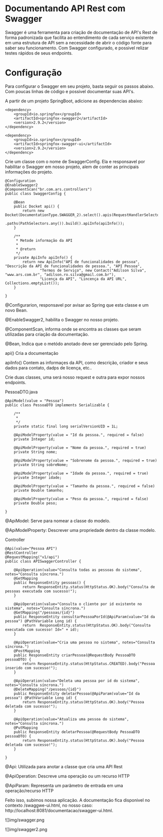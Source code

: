 # Documentando API Rest com Swagger

Swagger é uma ferramenta para criação de documentação de API's Rest de forma padronizada que facilita ao entendimento de cada serviço existente em uma estrutura de API sem a necessidade de abrir o código fonte para saber seu funcionamento. Com Swagger configurado, e possivel relizar testes rápidos de seus endpoints.

# Configuração

Para configurar o Swagger em seu projeto, basta seguir os passos abaixo. Com poucas linhas de código e possivel documentar suas API's.

A partir de um projeto SpringBoot, adicione as dependencias abaixo:

```
<dependency>
	<groupId>io.springfox</groupId>
	<artifactId>springfox-swagger2</artifactId>
	<version>2.9.2</version>
</dependency>

<dependency>
	<groupId>io.springfox</groupId>
	<artifactId>springfox-swagger-ui</artifactId>
	<version>2.9.2</version>
</dependency>
```
Crie um classe com o nome de SwaggerConfig. Ela e responsavel por habilitar o Swagger em nosso projeto, alem de conter as principais informações do projeto.

```
@Configuration
@EnableSwagger2
@ComponentScan("br.com.ars.controllers")
public class SwaggerConfig {

	@Bean
	public Docket api() {
		return new Docket(DocumentationType.SWAGGER_2).select().apis(RequestHandlerSelectors.any())
				.paths(PathSelectors.any()).build().apiInfo(apiInfo());
	}

	/**
	 * Metode informação da API
	 * 
	 * @return
	 */
	private ApiInfo apiInfo() {
		return new ApiInfo("API de funcionalidades de pessoa", "Descrição da API de funcionalidades de pessoa.", "API Pessoa",
				"Termos de Serviço", new Contact("Adilson Silva", "www.ars.com.br", "adilson.ro.silva@gmail.com.br"),
				"Licença da API", "Lincença da API URL", Collections.emptyList());
	}

}
```
@Configurarion, responsavel por avisar ao Spring que esta classe e um novo Bean. 

@EnableSwagger2, habilita o Swagger no nosso projeto.

@ComponentScan, informa onde se encontra as classes que seram utilizadas para criação da documentação.

@Bean, Indica que o metódo anotado deve ser gerenciado pelo Spring.

api() Cria a documentação

apiInfo() Contem as informaçes da API, como descrição, criador e seus dados para contato, dadps de licença, etc..

Crie duas classes, uma será nosso request e outra para expor nossos endpoints.

PessoaDTO.java

```
@ApiModel(value = "Pessoa")
public class PessoaDTO implements Serializable {

	/**
	 * 
	 */
	private static final long serialVersionUID = 1L;

	@ApiModelProperty(value = "Id da pessoa.", required = false)
	private Integer id;

	@ApiModelProperty(value = "Nome da pessoa.", required = true)
	private String nome;

	@ApiModelProperty(value = "Sobrenome da pessoa.", required = true)
	private String sobreNome;

	@ApiModelProperty(value = "Idade da pessoa.", required = true)
	private Integer idade;

	@ApiModelProperty(value = "Tamanho da pessoa.", required = false)
	private Double tamanho;

	@ApiModelProperty(value = "Peso da pessoa.", required = false)
	private Double peso;
	
}
```

@ApiModel: Serve para nomear a classe do modelo.

@ApiModelProperty: Descrever uma propriedade dentro da classe modelo.


Controller

```
@Api(value="Pessoa API")
@RestController
@RequestMapping("v1/api")
public class APISwaggerController {
	
	@ApiOperation(value="Consulta todas as pessoas do sistema", notes="Consulta síncrona.")
	@GetMapping
    public ResponseEntity pessoas() {
        return ResponseEntity.status(HttpStatus.OK).body("Consulta de pessoas executada com sucesso!");
    }
	
	@ApiOperation(value="Consulta o cliente por id existente no sistema", notes="Consulta síncrona.")
    @GetMapping("/pessoas/{id}")
    public ResponseEntity consultarPessoaPorId(@ApiParam(value="Id da pessoa") @PathVariable Long id) {
        return  ResponseEntity.status(HttpStatus.OK).body("Consulta executada com sucesso! Id=" + id);
    }
	
	@ApiOperation(value="Cria uma pessoa no sistema", notes="Consulta síncrona.")
    @PostMapping
    public ResponseEntity criarPessoa(@RequestBody PessoaDTO pessoaDTO) {
        return ResponseEntity.status(HttpStatus.CREATED).body("Pessoa inserido com sucesso!");
    }
    
	@ApiOperation(value="Deleta uma pessoa por id do sistema", notes="Consulta síncrona.")
    @DeleteMapping("/pessoas/{id}")
    public ResponseEntity deletarPessoa(@ApiParam(value="Id da pessoa") @PathVariable Long id) {
        return ResponseEntity.status(HttpStatus.OK).body("Pessoa deletada com sucesso!");
    }
    
	@ApiOperation(value="Atualiza uma pessoa do sistema", notes="Consulta síncrona.")
    @PutMapping
    public ResponseEntity deletarPessoa(@RequestBody PessoaDTO pessoaDTO) {
        return ResponseEntity.status(HttpStatus.OK).body("Pessoa deletada com sucesso!");
    }

}
```

@Api: Utilizada para anotar a classe que cria uma API Rest

@ApiOperation: Descreve uma operação ou um recurso HTTP

@ApiParam: Representa um parâmetro de entrada em uma operação/recurso HTTP

Feito isso, subimos nossa aplicação. A documentação fica disponivel no contexto /swaggwe-ui.html, no nosso caso: http://localhost:8081/documentacao/swagger-ui.html.

![]img/swagger.png


![]img/swagger2.png







